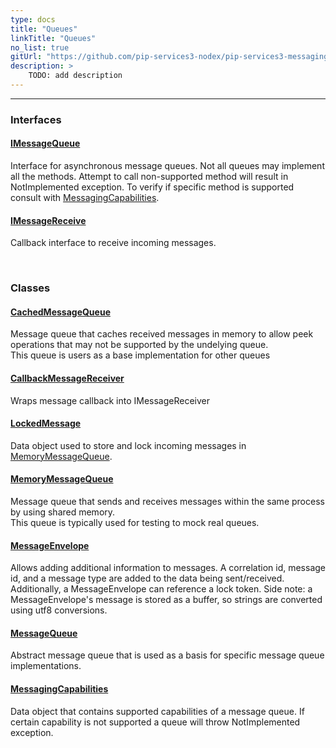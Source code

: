 ```yaml
---
type: docs
title: "Queues"
linkTitle: "Queues"
no_list: true
gitUrl: "https://github.com/pip-services3-nodex/pip-services3-messaging-nodex"
description: >
    TODO: add description
---
```

---

<div class="module-body"> 

### Interfaces

#### [IMessageQueue](imessage_queue)
Interface for asynchronous message queues.
Not all queues may implement all the methods.
Attempt to call non-supported method will result in NotImplemented exception.
To verify if specific method is supported consult with [MessagingCapabilities](messaging_capabilities).

#### [IMessageReceive](imessage_receive)
Callback interface to receive incoming messages.

<br>

### Classes

#### [CachedMessageQueue](cached_message_queue)
Message queue that caches received messages in memory to allow peek operations
that may not be supported by the undelying queue.  
This queue is users as a base implementation for other queues

#### [CallbackMessageReceiver](callback_message_receiver)
Wraps message callback into IMessageReceiver

#### [LockedMessage](locked_message)
Data object used to store and lock incoming messages in [MemoryMessageQueue](memory_message_queue).

#### [MemoryMessageQueue](memory_message_queue)
Message queue that sends and receives messages within the same process by using shared memory.  
This queue is typically used for testing to mock real queues.

#### [MessageEnvelope](message_envelope)
Allows adding additional information to messages. A correlation id, message id, and a message type are added to the data being sent/received. Additionally, a MessageEnvelope can reference a lock token.
Side note: a MessageEnvelope's message is stored as a buffer, so strings are converted using utf8 conversions.

#### [MessageQueue](message_queue)
Abstract message queue that is used as a basis for specific message queue implementations.

#### [MessagingCapabilities](messaging_capabilities)
Data object that contains supported capabilities of a message queue. If certain capability is not supported a queue will 
throw NotImplemented exception.

</div>